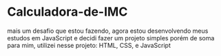 # Calculadora-de-IMC
mais um desafio que estou fazendo, agora estou desenvolvendo meus estudos em JavaScript e decidi fazer um projeto simples porém de soma para mim, utilizei nesse projeto: HTML, CSS, e JavaScript
